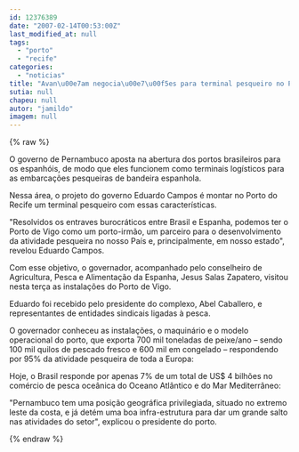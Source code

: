 ```yaml
---
id: 12376389
date: "2007-02-14T00:53:00Z"
last_modified_at: null
tags:
  - "porto"
  - "recife"
categories:
  - "noticias"
title: "Avan\u00e7am negocia\u00e7\u00f5es para terminal pesqueiro no Porto do Recife"
sutia: null
chapeu: null
autor: "jamildo"
imagem: null
---
```

{% raw %}
<p>O governo de Pernambuco aposta na abertura dos portos brasileiros para os espanh&oacute;is, de modo que eles funcionem como terminais log&iacute;sticos para as embarca&ccedil;&otilde;es pesqueiras de bandeira espanhola.</p>
<p>Nessa &aacute;rea, o projeto do governo Eduardo Campos &eacute; montar no Porto do Recife um terminal pesqueiro com essas caracter&iacute;sticas.</p>
<p>"Resolvidos os entraves burocr&aacute;ticos entre Brasil e Espanha, podemos ter o Porto de Vigo como um porto-irm&atilde;o, um parceiro para o desenvolvimento da atividade pesqueira no nosso Pa&iacute;s e, principalmente, em nosso estado", revelou Eduardo Campos.</p>
<p>Com esse objetivo, o governador, acompanhado pelo conselheiro de Agricultura, Pesca e Alimenta&ccedil;&atilde;o da Espanha, Jesus Salas Zapatero, visitou nesta ter&ccedil;a as instala&ccedil;&otilde;es do Porto de Vigo.</p>
<p>Eduardo foi recebido pelo presidente do complexo, Abel Caballero, e representantes de entidades sindicais ligadas &agrave; pesca.</p>
<p>O governador conheceu as instala&ccedil;&otilde;es, o maquin&aacute;rio e o modelo operacional do porto, que exporta 700 mil toneladas de peixe/ano &ndash; sendo 100 mil quilos de pescado fresco e 600 mil em congelado &ndash; respondendo por 95% da atividade pesqueira de toda a Europa:</p>
<p>Hoje, o Brasil responde por apenas 7% de um total de US$ 4 bilh&otilde;es no com&eacute;rcio de pesca oce&acirc;nica do Oceano Atl&acirc;ntico e do Mar Mediterr&acirc;neo:</p>
<p>"Pernambuco tem uma posi&ccedil;&atilde;o geogr&aacute;fica privilegiada, situado no extremo leste da costa, e j&aacute; det&eacute;m uma boa infra-estrutura para dar um grande salto nas atividades do setor", explicou o presidente do porto.</p>
{% endraw %}